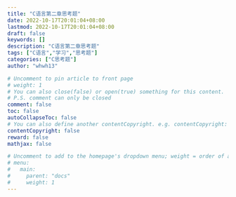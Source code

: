 ```yaml
---
title: "C语言第二章思考题"
date: 2022-10-17T20:01:04+08:00
lastmod: 2022-10-17T20:01:04+08:00
draft: false
keywords: []
description: "C语言第二章思考题"
tags: ["C语言","学习","思考题"]
categories: ["C思考题"]
author: "whwh13"

# Uncomment to pin article to front page
# weight: 1
# You can also close(false) or open(true) something for this content.
# P.S. comment can only be closed
comment: false
toc: false
autoCollapseToc: false
# You can also define another contentCopyright. e.g. contentCopyright: "This is another copyright."
contentCopyright: false
reward: false
mathjax: false

# Uncomment to add to the homepage's dropdown menu; weight = order of article
# menu:
#   main:
#     parent: "docs"
#     weight: 1
---
```


<!--more-->
